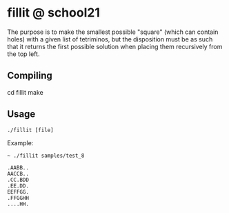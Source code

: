 # fillit @ school21

The purpose is to make the smallest possible "square" (which can contain holes) 
with a given list of tetriminos, but the disposition must be as such that it returns the first
possible solution when placing them recursively from the top left.

## Compiling
cd fillit
make

## Usage
`./fillit [file]`

Example:
```
~ ./fillit samples/test_8

.AABB..
AACCB..
.CC.BDD
.EE.DD.
EEFFGG.
.FFGGHH
....HH.
```
